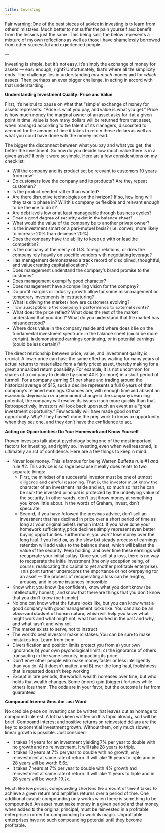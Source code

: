 ```yaml
---
title: Investing
---
```

Fair warning:  One of the best pieces of advice in investing is to learn from others’ mistakes.  Much better to not suffer the pain yourself and benefit from the lessons just the same.  This being said, the below represents a mixture of my own reflections as well as those I have shamelessly borrowed from other successful and experienced people.

--

Investing is simple, but it’s not easy.  It’s simply the exchange of money for assets — easy enough, right?  Unfortunately, that’s where all the simplicity ends.  The challenge lies in understanding _how much_ money and for _which_ assets.  Then, perhaps an even bigger challenge, in acting in accord with that understanding.  

__Understanding Investment Quality:  Price and Value__

First, it’s helpful to pause on what that “simple” exchange of money for assets represents.  “Price is what you pay, and value is what you get.”  Price is how much money the marginal owner of an asset asks for it at a given point in time.  Value is how many dollars will be returned from that asset, when managed according to the talent of its managers, discounted to account for the amount of time it takes to return those dollars as well as what you could have done with the money instead.  

The bigger the disconnect between what you pay and what you get, the better the investment.  So how do you decide how much value there is in a given asset?  If only it were so simple.  Here are a few considerations on my checklist:

* Will the company and its product set be relevant to customers 10 years from now?
* Do customers love the company and its products?  Are they repeat customers?
* Is the product needed rather than wanted?
* Are there disruptive technologies on the horizon?  If so, how long will they take to phase in?  Will this company be flexible and relevant enough to be the one to do it?
* Are debt levels low or at least manageable through business cycles?
* Does a good degree of security exist in the balance sheet?
* What would the value of the company be to another private owner?
* Is the investment smart on a pari-mutuel basis? (i.e. convex; more likely to increase 20% than decrease 20%)
* Does the company have the ability to keep up with or lead the competition?
* Is the company at the mercy of U.S. foreign relations, or does the company rely heavily on specific vendors with negotiating leverage?
* Has management demonstrated a track record of disciplined, thoughtful, and value creating capital allocation?
* Does management understand the company’s brand promise to the customer?
* Does management exemplify good character?
* Does management have a compelling vision for the company?
* Do profit margins or industry growth allow for some mismanagement or temporary investments in restructuring?
* What is driving the market / how are customers evolving?
* How susceptible is the company’s performance to external events?
* What does the price reflect?  What does the rest of the market understand that you don’t?  What do you understand that the market has misunderstood?
* Where does value in the company reside and where does it lie on the fundamental investment spectrum:  in the balance sheet (could be more certain), in demonstrated earnings continuing, or in potential earnings (could be less certain)?  

The direct relationship between price, value, and investment quality is crucial.  A lower price can have the same effect as waiting for many years of actual returns to materialize from a fairly priced asset, thereby making for a great annualized return possibility.  For example, it is not uncommon for shares of a company to decline by some 40% (or more) in a short period of turmoil.  For a company earning $1 per share and trading around the historical average of $15, such a decline represents a full 6 years of that company’s retained earnings.  Chances are, with enough time and absent an economic depression or a permanent change in the company’s earning potential, the company will resolve its issues much more quickly than that.  Retrospectively, investors will look back upon such an event as a “great investment opportunity.”  Few actually will have made good on that opportunity.  Why?  They haven’t done the prep work to know an opportunity when they see one, and they don’t have the confidence to act.  

__Acting on Opportunities:  Do Your Homework and Know Yourself__

Proven investors talk about psychology being one of the most important factors for investing, and rightly so.  Investing, even when well reasoned, is ultimately an act of confidence.  Here are a few things to keep in mind:

* Never lose money.  This is famous for being Warren Buffett’s rule #1 _and_ rule #2.  This advice is so sage because it really does relate to two separate things:  
	* First, the mindset of a successful investor must be one of utmost diligence and careful reasoning.  That is, the investor must know the character of an investment inside and out, so much so that he can be _sure_ the invested principal is protected by the underlying value of the security.  In other words, don’t just throw money at something you know little about.  In the words of Graham, invest, don’t speculate.  
	* Second, if you have followed the previous advice, don’t sell an investment that has declined in price over a short period of time as long as your original beliefs remain intact.  If you have done your homework sufficiently, price declines simply represent even better buying opportunities.  Furthermore, you _won’t_ lose money over the long haul if you hold on, as the slow but steady process of earnings retention will add value to the balance sheet, which will ballast the value of the security.  Keep holding, and over time these earnings will recuperate your initial outlay.  Once you sell at a loss, there is no way to recuperate the initial investment (the only exception being, of course, reallocating this capital to yet another profitable enterprise).  This point further underscores the importance of not overpaying for an asset — the process of recuperating a loss can be lengthy, arduous, and in some instances impossible
* Know what you know (be confident), know what you don’t know (be intellectually honest), and know that there are things that you don’t know that you don’t know (be humble)
* No one can know what the future looks like, but you can know what a good company with good management looks like.  You can also be an observant student of human nature, which will help you know what might work and what might not, what has worked in the past and why, and what hasn’t and why not
* The market exists to serve, not to instruct
* The world's best investors make mistakes.  You can be sure to make mistakes too.  Learn from them
* Diversification and position limits protect you from a) your own ignorance; b) your own psychological limits; c) the ignorance of others transacting in the same security, impacting its price
* Don’t envy other people who make money faster or less intelligently than you do.  A) it doesn’t matter, and B) over the long haul, foolishness that is repeated doesn’t keep working
* Except in rare periods, the world’s wealth increases over time, but who holds that wealth changes.  Some (more) gain (bigger) fortunes while others lose them.  The odds are in your favor, but the outcome is far from guaranteed

__Compound Interest Gets the Last Word__

No credible piece on investing can be written that leaves out an homage to compound interest.  A lot has been written on this topic already, so I will be brief.  Compound interest and positive returns on reinvested dollars are the key to exponential investment growth.  Without them, only much slower, linear growth is possible.  Just consider:

* It takes 14 years for an investment yielding 7% per year to double with no growth and no reinvestment.  It will take 28 years to triple.  
* It takes 10 years at 7% per year to double with no growth, only reinvestment at same rate of return.  It will take 16 years to triple and in 28 years will be worth 6.6x.  
* It takes 7 years at 7% per year to double with 4% growth and reinvestment at same rate of return.  It will take 11 years to triple and in 28 years will be worth 19.2x.  

Much like low prices, compounding shortens the amount of time it takes to achieve a given return and amplifies returns over a period of time.  One additional caveat:  compounding only works when there is something to be compounded.  An asset must make money in a given period and that money, when added to the original principal, must be reinvested in a profitable enterprise in order for compounding to work its magic.  Unprofitable enterprises have no such compounding potential until they become profitable.  
